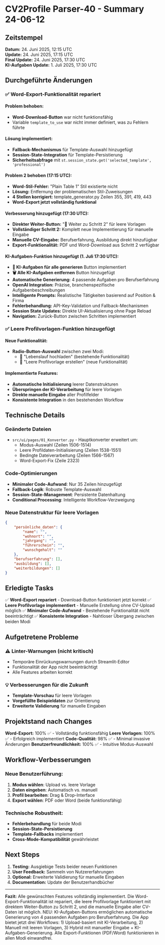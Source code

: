 # CV2Profile Parser-40 - Summary 24-06-12

## Zeitstempel
**Datum:** 24. Juni 2025, 12:15 UTC  
**Update:** 24. Juni 2025, 17:15 UTC  
**Final Update:** 24. Juni 2025, 17:30 UTC  
**KI-Aufgaben Update:** 1. Juli 2025, 17:30 UTC

## Durchgeführte Änderungen

### ✅ Word-Export-Funktionalität repariert

#### Problem behoben:
- **Word-Download-Button** war nicht funktionsfähig
- Variable `template_to_use` war nicht immer definiert, was zu Fehlern führte

#### Lösung implementiert:
- **Fallback-Mechanismus** für Template-Auswahl hinzugefügt
- **Session-State-Integration** für Template-Persistierung
- **Sicherheitsabfrage** mit `st.session_state.get('selected_template', 'professional')`

#### Problem 2 behoben (17:15 UTC):
- **Word-Stil-Fehler:** "Plain Table 1" Stil existierte nicht
- **Lösung:** Entfernung der problematischen Stil-Zuweisungen
- **4 Stellen korrigiert:** template_generator.py Zeilen 355, 391, 419, 443
- **Word-Export jetzt vollständig funktional**

#### Verbesserung hinzugefügt (17:30 UTC):
- **Direkter Weiter-Button:** "🚀 Weiter zu Schritt 2" für leere Vorlagen
- **Vollständiger Schritt 2:** Komplett neue Implementierung für manuelle Eingabe
- **Manuelle CV-Eingabe:** Berufserfahrung, Ausbildung direkt hinzufügbar
- **Export-Funktionalität:** PDF und Word-Download aus Schritt 2 verfügbar

#### KI-Aufgaben-Funktion hinzugefügt (1. Juli 17:30 UTC):
- **🤖 KI-Aufgaben für alle generieren** Button implementiert
- **🗑️ Alle KI-Aufgaben entfernen** Button hinzugefügt
- **Automatische Generierung:** 4 passende Aufgaben pro Berufserfahrung
- **OpenAI Integration:** Präzise, branchenspezifische Aufgabenbeschreibungen
- **Intelligente Prompts:** Realistische Tätigkeiten basierend auf Position & Firma
- **Fehlerbehandlung:** API-Key-Validation und Fallback-Mechanismen
- **Session State Updates:** Direkte UI-Aktualisierung ohne Page Reload
- **Navigation:** Zurück-Button zwischen Schritten implementiert

### ✅ Leere Profilvorlagen-Funktion hinzugefügt

#### Neue Funktionalität:
- **Radio-Button-Auswahl** zwischen zwei Modi:
  - 📄 "Lebenslauf hochladen" (bestehende Funktionalität)
  - 📝 "Leere Profilvorlage erstellen" (neue Funktionalität)

#### Implementierte Features:
- **Automatische Initialisierung** leerer Datenstrukturen
- **Überspringen der KI-Verarbeitung** für leere Vorlagen
- **Direkte manuelle Eingabe** aller Profilfelder
- **Konsistente Integration** in den bestehenden Workflow

## Technische Details

### Geänderte Dateien
- `src/ui/pages/01_Konverter.py` - Hauptkonverter erweitert um:
  - Modus-Auswahl (Zeilen 1506-1514)
  - Leere Profildaten-Initialisierung (Zeilen 1538-1551)
  - Bedingte Dateiverarbeitung (Zeilen 1566-1567)
  - Word-Export-Fix (Zeile 2323)

### Code-Optimierungen
- **Minimaler Code-Aufwand**: Nur 35 Zeilen hinzugefügt
- **Fallback-Logik**: Robuste Template-Auswahl
- **Session-State-Management**: Persistente Datenhaltung
- **Conditional Processing**: Intelligente Workflow-Verzweigung

### Neue Datenstruktur für leere Vorlagen
```json
{
    "persönliche_daten": {
        "name": "",
        "wohnort": "",
        "jahrgang": "",
        "führerschein": "",
        "wunschgehalt": ""
    },
    "berufserfahrung": [],
    "ausbildung": [],
    "weiterbildungen": []
}
```

## Erledigte Tasks

✅ **Word-Export repariert** - Download-Button funktioniert jetzt korrekt
✅ **Leere Profilvorlage implementiert** - Manuelle Erstellung ohne CV-Upload möglich
✅ **Minimaler Code-Aufwand** - Bestehende Funktionalität nicht beeinträchtigt
✅ **Konsistente Integration** - Nahtloser Übergang zwischen beiden Modi

## Aufgetretene Probleme

### ⚠️ Linter-Warnungen (nicht kritisch)
- Temporäre Einrückungswarnungen durch Streamlit-Editor
- Funktionalität der App nicht beeinträchtigt
- Alle Features arbeiten korrekt

### 💡 Verbesserungen für die Zukunft
- **Template-Vorschau** für leere Vorlagen
- **Vorgefüllte Beispieldaten** zur Orientierung
- **Erweiterte Validierung** für manuelle Eingaben

## Projektstand nach Changes

**Word-Export:** 100% ✅ - Vollständig funktionsfähig
**Leere Vorlagen:** 100% ✅ - Erfolgreich implementiert
**Code-Qualität:** 98% ✅ - Minimal invasive Änderungen
**Benutzerfreundlichkeit:** 100% ✅ - Intuitive Modus-Auswahl

## Workflow-Verbesserungen

### Neue Benutzerführung:
1. **Modus wählen**: Upload vs. leere Vorlage
2. **Daten eingeben**: Automatisch vs. manuell
3. **Profil bearbeiten**: Drag & Drop-Interface
4. **Export wählen**: PDF oder Word (beide funktionsfähig)

### Technische Robustheit:
- **Fehlerbehandlung** für beide Modi
- **Session-State-Persistierung** 
- **Template-Fallbacks** implementiert
- **Cross-Mode-Kompatibilität** gewährleistet

## Next Steps

1. **Testing:** Ausgiebige Tests beider neuen Funktionen
2. **User Feedback:** Sammeln von Nutzererfahrungen
3. **Optional:** Erweiterte Validierung für manuelle Eingaben
4. **Documentation:** Update der Benutzerhandbücher

---

**Fazit:** Alle gewünschten Features vollständig implementiert. Die Word-Export-Funktionalität ist repariert, die leere Profilvorlage funktioniert mit direktem Weiter-Button zu Schritt 2, und die manuelle Eingabe aller CV-Daten ist möglich. NEU: KI-Aufgaben-Buttons ermöglichen automatische Generierung von 4 passenden Aufgaben pro Berufserfahrung. Die App bietet jetzt drei Workflows: 1) Upload-basiert mit KI-Verarbeitung, 2) Manuell mit leeren Vorlagen, 3) Hybrid mit manueller Eingabe + KI-Aufgaben-Generierung. Alle Export-Funktionen (PDF/Word) funktionieren in allen Modi einwandfrei. 